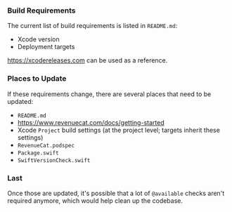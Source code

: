 ### Build Requirements

The current list of build requirements is listed in `README.md`:
- Xcode version
- Deployment targets

https://xcodereleases.com can be used as a reference.

### Places to Update

If these requirements change, there are several places that need to be updated:
- `README.md`
- https://www.revenuecat.com/docs/getting-started
- Xcode `Project` build settings (at the project level; targets inherit these settings)
- `RevenueCat.podspec`
- `Package.swift`
- `SwiftVersionCheck.swift`

### Last

Once those are updated, it's possible that a lot of `@available` checks aren't required anymore, which would help clean up the codebase.
